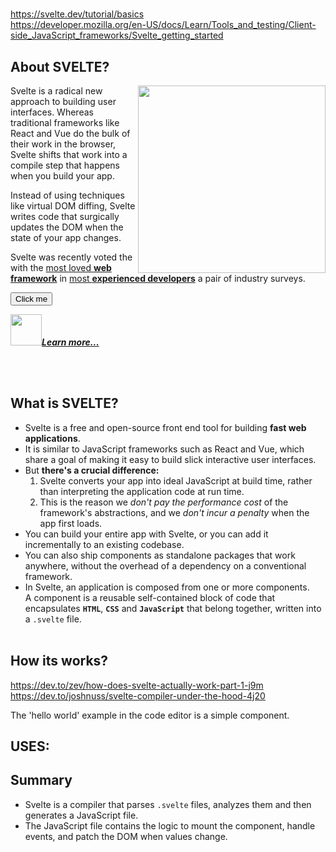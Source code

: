 # 

https://svelte.dev/tutorial/basics   <br>
https://developer.mozilla.org/en-US/docs/Learn/Tools_and_testing/Client-side_JavaScript_frameworks/Svelte_getting_started


## About SVELTE?
<img src="https://user-images.githubusercontent.com/70523057/136572595-f97910e5-3cbc-473a-937f-aaf948cb3d29.png" width="300" align = "right">

Svelte is a radical new approach to building user interfaces. Whereas traditional frameworks like React and Vue do the bulk of their work in the browser, Svelte shifts that work into a compile step that happens when you build your app.

Instead of using techniques like virtual DOM diffing, Svelte writes code that surgically updates the DOM when the state of your app changes.

Svelte was recently voted the  with the [most loved **web framework**](https://insights.stackoverflow.com/survey/2021#section-most-loved-dreaded-and-wanted-web-frameworks) in [most **experienced developers**](https://2020.stateofjs.com/en-US/technologies/front-end-frameworks/) a pair of industry surveys.

<button name="button" onclick="http://www.google.com">Click me</button>


<div><a href="https://svelte.dev/tutorial"><img src="https://user-images.githubusercontent.com/70523057/136574613-681eadc3-5932-41d0-8d9a-93d3aa3dab27.png" height="50"><em><strong>Learn more...</strong></em></a></div>

<br><br>
## What is SVELTE?
- Svelte is a free and open-source front end tool for building **fast web applications**.
- It is similar to JavaScript frameworks such as React and Vue, which share a goal of making it easy to build slick interactive user interfaces.
- But **there's a crucial difference:** 
  1. Svelte converts your app into ideal JavaScript at build time, rather than interpreting the application code at run time. 
  2. This is the reason we _don't pay the performance cost_ of the framework's abstractions, and we _don't incur a penalty_ when the app first loads.
- You can build your entire app with Svelte, or you can add it incrementally to an existing codebase. 
- You can also ship components as standalone packages that work anywhere, without the overhead of a dependency on a conventional framework.
- In Svelte, an application is composed from one or more components. <br> A component is a reusable self-contained block of code that encapsulates **`HTML`**, **`CSS`** and **`JavaScript`** that belong together, written into a `.svelte` file.
<br><br>

## How its works?
https://dev.to/zev/how-does-svelte-actually-work-part-1-j9m
https://dev.to/joshnuss/svelte-compiler-under-the-hood-4j20

The 'hello world' example in the code editor is a simple component.
## USES:

## Summary
- Svelte is a compiler that parses `.svelte` files, analyzes them and then generates a JavaScript file. 
- The JavaScript file contains the logic to mount the component, handle events, and patch the DOM when values change.
